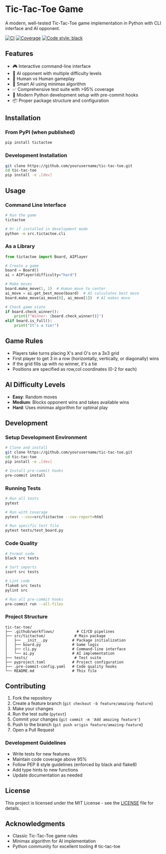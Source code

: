 # Tic-Tac-Toe Game

A modern, well-tested Tic-Tac-Toe game implementation in Python with CLI interface and AI opponent.

[![CI](https://github.com/v-s-v-i-s-h-w-a-s/tic-tac-toe/workflows/CI/badge.svg)](https://github.com/yourusername/tic-tac-toe/actions)
[![Coverage](https://codecov.io/gh/v-s-v-i-s-h-w-a-s/tic-tac-toe/branch/main/graph/badge.svg)](https://codecov.io/gh/yourusername/tic-tac-toe)
[![Code style: black](https://img.shields.io/badge/code%20style-black-000000.svg)](https://github.com/psf/black)

## Features

- 🎮 Interactive command-line interface
- 🤖 AI opponent with multiple difficulty levels
- 👥 Human vs Human gameplay
- 🎯 Smart AI using minimax algorithm
- ✅ Comprehensive test suite with >95% coverage
- 🔧 Modern Python development setup with pre-commit hooks
- 📦 Proper package structure and configuration

## Installation

### From PyPI (when published)
```bash
pip install tictactoe
```

### Development Installation
```bash
git clone https://github.com/yourusername/tic-tac-toe.git
cd tic-tac-toe
pip install -e .[dev]
```

## Usage

### Command Line Interface
```bash
# Run the game
tictactoe

# Or if installed in development mode
python -m src.tictactoe.cli
```

### As a Library
```python
from tictactoe import Board, AIPlayer

# Create a game
board = Board()
ai = AIPlayer(difficulty="hard")

# Make moves
board.make_move(1, 1)  # Human move to center
ai_move = ai.get_best_move(board)  # AI calculates best move
board.make_move(ai_move[0], ai_move[1])  # AI makes move

# Check game state
if board.check_winner():
    print(f"Winner: {board.check_winner()}")
elif board.is_full():
    print("It's a tie!")
```

## Game Rules

- Players take turns placing X's and O's on a 3x3 grid
- First player to get 3 in a row (horizontally, vertically, or diagonally) wins
- If the grid fills up with no winner, it's a tie
- Positions are specified as row,col coordinates (0-2 for each)

## AI Difficulty Levels

- **Easy**: Random moves
- **Medium**: Blocks opponent wins and takes available wins
- **Hard**: Uses minimax algorithm for optimal play

## Development

### Setup Development Environment
```bash
# Clone and install
git clone https://github.com/yourusername/tic-tac-toe.git
cd tic-tac-toe
pip install -e .[dev]

# Install pre-commit hooks
pre-commit install
```

### Running Tests
```bash
# Run all tests
pytest

# Run with coverage
pytest --cov=src/tictactoe --cov-report=html

# Run specific test file
pytest tests/test_board.py
```

### Code Quality
```bash
# Format code
black src tests

# Sort imports
isort src tests

# Lint code
flake8 src tests
pylint src

# Run all pre-commit hooks
pre-commit run --all-files
```

### Project Structure
```
tic-tac-toe/
├── .github/workflows/          # CI/CD pipelines
├── src/tictactoe/             # Main package
│   ├── __init__.py           # Package initialization
│   ├── board.py              # Game logic
│   ├── cli.py                # Command-line interface
│   └── ai.py                 # AI implementation
├── tests/                     # Test suite
├── pyproject.toml            # Project configuration
├── .pre-commit-config.yaml   # Code quality hooks
└── README.md                 # This file
```

## Contributing

1. Fork the repository
2. Create a feature branch (`git checkout -b feature/amazing-feature`)
3. Make your changes
4. Run the test suite (`pytest`)
5. Commit your changes (`git commit -m 'Add amazing feature'`)
6. Push to the branch (`git push origin feature/amazing-feature`)
7. Open a Pull Request

### Development Guidelines

- Write tests for new features
- Maintain code coverage above 95%
- Follow PEP 8 style guidelines (enforced by black and flake8)
- Add type hints to new functions
- Update documentation as needed

## License

This project is licensed under the MIT License - see the [LICENSE](LICENSE) file for details.

## Acknowledgments

- Classic Tic-Tac-Toe game rules
- Minimax algorithm for AI implementation
- Python community for excellent tooling
#   t i c - t a c - t o e 
 
 